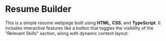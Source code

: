 # Resume Builder

This is a simple resume webpage built using **HTML**, **CSS**, and **TypeScript**. It includes interactive features like a button that toggles the visibility of the "Relevant Skills" section, along with dynamic content layout.

